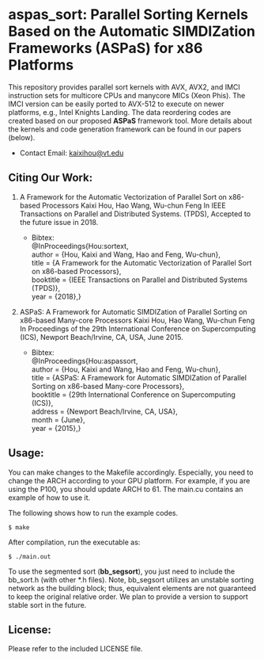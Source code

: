 # aspas_sort: Parallel Sorting Kernels Based on the Automatic SIMDIZation Frameworks (ASPaS) for x86 Platforms 
This repository provides parallel sort kernels with AVX, AVX2, and IMCI instruction sets for multicore CPUs and manycore MICs (Xeon Phis). The IMCI version can be easily ported to AVX-512 to execute on newer platforms, e.g., Intel Knights Landing. The data reordering codes are created based on our proposed **ASPaS** framework tool.  More details about the kernels and code generation framework can be found in our papers (below).

* Contact Email: kaixihou@vt.edu


## Citing Our Work:
1. A Framework for the Automatic Vectorization of Parallel Sort on x86-based Processors
Kaixi Hou, Hao Wang, Wu-chun Feng
In IEEE Transactions on Parallel and Distributed Systems. (TPDS), 
Accepted to the future issue in 2018.
    * Bibtex:  
    @InProceedings{Hou:sortext,  
        author =    {Hou, Kaixi and Wang, Hao and Feng, Wu-chun},  
        title =     {A Framework for the Automatic Vectorization of Parallel Sort on x86-based Processors},  
        booktitle = {IEEE Transactions on Parallel and Distributed Systems (TPDS)},  
        year =  {2018},}

2. ASPaS: A Framework for Automatic SIMDIZation of Parallel Sorting on x86-based Many-core Processors
Kaixi Hou, Hao Wang, Wu-chun Feng
In Proceedings of the 29th International Conference on Supercomputing (ICS), 
Newport Beach/Irvine, CA, USA,
June 2015.
    * Bibtex:  
    @InProceedings{Hou:aspassort,  
        author =    {Hou, Kaixi and Wang, Hao and Feng, Wu-chun},  
        title =     {ASPaS: A Framework for Automatic SIMDIZation of Parallel Sorting on x86-based Many-core Processors},  
        booktitle = {29th International Conference on Supercomputing (ICS)},  
        address =   {Newport Beach/Irvine, CA, USA},  
        month = {June},  
        year =  {2015},}

## Usage:
You can make changes to the Makefile accordingly. Especially, you need to change the ARCH according to your GPU platform. For example, if you are using the P100, you should update ARCH to 61. The main.cu contains an example of how to use it.

The following shows how to run the example codes.
```
$ make
```
After compilation, run the executable as: 
```
$ ./main.out
```

To use the segmented sort (**bb_segsort**), you just need to include the bb_sort.h (with other *.h files).  Note, bb_segsort utilizes an unstable sorting network as the building block; thus, equivalent elements are not guaranteed to keep the original relative order. We plan to provide a version to support stable sort in the future. 

## License: 
Please refer to the included LICENSE file.


